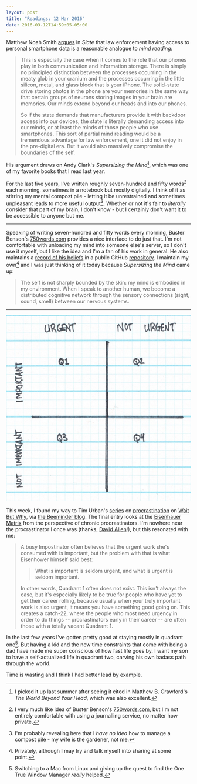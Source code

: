 ```yaml
---
layout: post
title: "Readings: 12 Mar 2016"
date: 2016-03-12T14:59:05-05:00
---
```


Matthew Noah Smith [argues](http://www.slate.com/articles/technology/technology/2016/02/apple_and_the_fbi_think_iphones_are_safes_a_philosopher_explains_what_they.single.html%0A) in _Slate_ that law enforcement having access to personal smartphone data is a reasonable analogue to _mind reading_:

> This is especially the case when it comes to the role that our phones play in both communication and information storage. There is simply no principled distinction between the processes occurring in the meaty glob in your cranium and the processes occurring in the little silicon, metal, and glass block that is your iPhone. The solid-state drive storing photos in the phone are your memories in the same way that certain groups of neurons storing images in your brain are memories. Our minds extend beyond our heads and into our phones.
>
> So if the state demands that manufacturers provide it with backdoor access into our devices, the state is literally demanding access into our minds, or at least the minds of those people who use smartphones. This sort of partial mind reading would be a tremendous advantage for law enforcement, one it did not enjoy in the pre-digital era. But it would also massively compromise the boundaries of the self.

His argument draws on Andy Clark's _Supersizing the Mind_[^1], which was one of my favorite books that I read last year.

For the last five years, I've written roughly seven-hundred and fifty words[^2] each morning, sometimes in a notebook but mostly digitally. I think of it as stirring my mental compost pile - letting it be unrestrained and sometimes unpleasant leads to more useful output[^3]. Whether or not it's fair to _literally_ consider that part of my brain, I don't know - but I certainly don't want it to be accessible to anyone but me.

----

Speaking of writing seven-hundred and fifty words every morning, Buster Benson's [750words.com](http://750words.com) provides a nice interface to do just that. I'm not comfortable with unloading my mind into someone else's server, so I don't use it myself, but I like the idea and I'm a fan of his work in general. He also maintains a [record of his beliefs](http://wayoftheduck.com/codex-vitae) in a public GitHub [repository](https://github.com/busterbenson/public/blob/master/Codex.md). I maintain my own[^4] and I was just thinking of it today because _Supersizing the Mind_ came up:

> The self is not sharply bounded by the skin: my mind is embodied in my environment. When I speak to another human, we become a distributed cognitive network through the sensory connections (sight, sound, smell) between our nervous systems.

----


![](/img/2016/03/eisenhauer.jpg)

This week, I found my way to Tim Urban's [series](http://waitbutwhy.com/2013/10/why-procrastinators-procrastinate.html) on [procrastination](http://waitbutwhy.com/2013/11/how-to-beat-procrastination.html) on [Wait But Why](http://waitbutwhy.com/2015/03/procrastination-matrix.html), via [the Beeminder blog](http://blog.beeminder.com/fearofbees/ "Monkeys Are Afraid of Bees"). The final entry looks at the [Eisenhauer Matrix](https://en.wikipedia.org/wiki/Time_management#The_Eisenhower_Method) from the perspective of chronic procrastinators. I'm nowhere near the procrastinator I once was (thanks, [David Allen](http://gettingthingsdone.com)!), but this resonated with me:

> A busy Impostinator often believes that the urgent work she's consumed with is important, but the problem with that is what Eisenhower himself said best:
>
> > What is important is seldom urgent, and what is urgent is seldom important.
>
> In other words, Quadrant 1 often does not exist. This isn't always the case, but it's especially likely to be true for people who have yet to get their career rolling, because usually when your truly important work is also urgent, it means you have something good going on. This creates a catch-22, where the people who most need urgency in order to do things -- procrastinators early in their career -- are often those with a totally vacant Quadrant 1.

In the last few years I've gotten pretty good at staying mostly in quadrant one[^5]. But having a kid and the new time constraints that come with being a dad have made me super conscious of how fast life goes by. I want my son to have a self-actualized life in quadrant two, carving his own badass path through the world.

Time is wasting and I think I had better lead by example.

[^1]:	I picked it up last summer after seeing it cited in Matthew B. Crawford's _The World Beyond Your Head_, which was also excellent.

[^2]:	I very much like idea of Buster Benson's [750words.com](http://750words.com), but I'm not entirely comfortable with using a journalling service, no matter how private.

[^3]:	I'm probably revealing here that I _have no idea_ how to manage a compost pile - my wife is the gardener, not me.

[^4]:	Privately, although I may try and talk myself into sharing at some point.

[^5]:	Switching to a Mac from Linux and giving up the quest to find the One True Window Manager _really_ helped.

